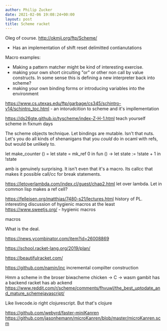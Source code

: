 ```yaml
---
author: Philip Zucker
date: 2021-02-06 19:08:24+00:00
layout: post
title: Scheme racket
---
```


Oleg of course. http://okmij.org/ftp/Scheme/
- Has an implementation of shift reset delimitted contianutations

Macro examples:
- Making a pattern matcher might be kind of interesting exercise.
- making your own short circuiting "or" or other non call by value constructs. In some sense this is defining a new interpreter back into scheme?
- making your own binding forms or introducing variables into the environment


https://www.cs.utexas.edu/ftp/garbage/cs345/schintro-v14/schintro_toc.html - an intorudcition to scheme and it's impllementation

https://ds26gte.github.io/tyscheme/index-Z-H-1.html teach yourself scheme in fixnum days

The scheme objects technique. Let bindings are mutable. Isn't that nuts. Let's you do all kinds of shenanigans that you _could_ do in ocaml with refs, but would be unlikely to.

let make_counter () = let state = mk_ref 0 in fun () -> let state := !state + 1 in !state

amb is genuinely surprising. It isn't even that it's a macro. Its callcc that makes it possible
call/cc for break statements.

https://letoverlambda.com/index.cl/guest/chap2.html
let over lambda. Let in common lisp makes a ref cell?


https://felleisen.org/matthias/7480-s21/lectures.html
history of PL. interesting discussion of hygienic macros at the least
https://www.sweetjs.org/ - hygienic macros

macros


What is the deal.

https://news.ycombinator.com/item?id=26008869

https://school.racket-lang.org/2019/plan/

https://beautifulracket.com/


https://github.com/namin/inc incremental compilter construction



Hmm a scheme in the broser
biwacheme
chicken -> C -> wasm
gambit has a backend
 racket has ab ackend
 https://www.reddit.com/r/scheme/comments/fhvuwl/the_best_uptodate_and_mature_schemejavascript/

 Like livecode.io
 right clojurescript. But that's clojure

https://github.com/webyrd/faster-miniKanren
https://github.com/jasonhemann/microKanren/blob/master/microKanren.scm

<script src="https://www.biwascheme.org/release/biwascheme-0.7.1-min.js"> 
   (console-log "Hello, world!")
</script>
    
<div id="bs-console">
</div>

<script type="text/biwascheme">
  (print "Hello, world!")
  (print (current-date))
  (console-log "ok.")
  (load "/assets/microkanren.scm")
  (print (call/goal (call/fresh (lambda (q)  (== q 1) ))))
  (print (call/run (lambda (q) 
  (call/fresh (lambda (r)
  (conj (== q `(,r ,r))  (== r 1) ))))))
  (define-macro (fizz x)
    `(buzz ,x))
  (print (macroexpand '(fizz 3)))
  (print (macroexpand '(Zzz f)))
  (print (macroexpand '(conj+ x y z)))
  (print (macroexpand '(fresh (x y) g1 g2)))
  (print (macroexpand '( conde  ((x y) (p q))  )))
  (print (run 1 (q) (== q 1)) )
  (print (run 2 (q) 
        (conde 
           ((== q 1))
           ((== q 2)))))
  (print (run 2 (x)
        (fresh (p q)
         (== x `(,p ,q))
        (conde 
           ((== q 1) (== p q))
           ((== q 2))))))
    (print (run 2 (q p)
        (conde 
           ((== q 1) (== p q))
           ((== q 2)))))

    (print (macroexpand '(run 2 (q p)
        goal)))
    ( print (macroexpand-1 '(conde 
           ((== q 1) (== p q))
           ((== q 2)))))




</script>